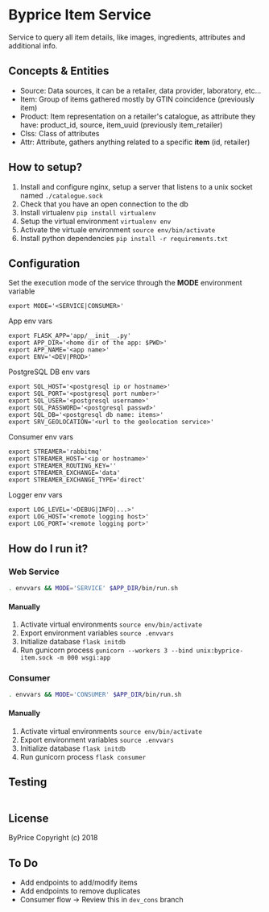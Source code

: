 # Byprice Item Service

Service to query all item details, like images, ingredients, attributes and additional info.

## Concepts & Entities

* Source: Data sources, it can be a retailer, data provider, laboratory, etc...
* Item: Group of items gathered mostly by GTIN coincidence (previously item)
* Product: Item representation on a retailer's catalogue, as attribute they have: product_id, source, item_uuid (previously item_retailer)
* Clss: Class of attributes
* Attr: Attribute, gathers anything related to a specific **item** (id, retailer)

## How to setup?

1. Install and configure nginx, setup a server that listens to a unix socket named `./catalogue.sock`
2. Check that you have an open connection to the db
3. Install virtualenv `pip install virtualenv`
4. Setup the virtual environment `virtualenv env`
5. Activate the virtuale environment `source env/bin/activate`
6. Install python dependencies `pip install -r requirements.txt`

## Configuration

Set the execution mode of the service through the **MODE** environment variable

```shell
export MODE='<SERVICE|CONSUMER>'
```

App env vars

```shell
export FLASK_APP='app/__init__.py'
export APP_DIR='<home dir of the app: $PWD>'
export APP_NAME='<app name>'
export ENV='<DEV|PROD>'
```

PostgreSQL DB env vars

```shell
export SQL_HOST='<postgresql ip or hostname>'
export SQL_PORT='<postgresql port number>'
export SQL_USER='<postgresql username>'
export SQL_PASSWORD='<postgresql passwd>'
export SQL_DB='<postgresql db name: items>'
export SRV_GEOLOCATION='<url to the geolocation service>'
```

Consumer env vars

```shell
export STREAMER='rabbitmq'
export STREAMER_HOST='<ip or hostname>'
export STREAMER_ROUTING_KEY=''
export STREAMER_EXCHANGE='data'
export STREAMER_EXCHANGE_TYPE='direct'
```

Logger env vars

```shell
export LOG_LEVEL='<DEBUG|INFO|...>'
export LOG_HOST='<remote logging host>'
export LOG_PORT='<remote logging port>'
```

## How do I run it?

### Web Service

```bash
. envvars && MODE='SERVICE' $APP_DIR/bin/run.sh
```

#### Manually

1. Activate virtual environments `source env/bin/activate`
2. Export environment variables `source .envvars`
3. Initialize database `flask initdb`
4. Run gunicorn process `gunicorn --workers 3 --bind unix:byprice-item.sock -m 000 wsgi:app`

### Consumer

```bash
. envvars && MODE='CONSUMER' $APP_DIR/bin/run.sh
```

#### Manually

1. Activate virtual environments `source env/bin/activate`
2. Export environment variables `source .envvars`
3. Initialize database `flask initdb`
4. Run gunicorn process `flask consumer`

## Testing

```
```

## License

ByPrice Copyright (c) 2018

## To Do

* Add endpoints to add/modify items
* Add endpoints to remove duplicates
* Consumer flow -> Review this in `dev_cons` branch